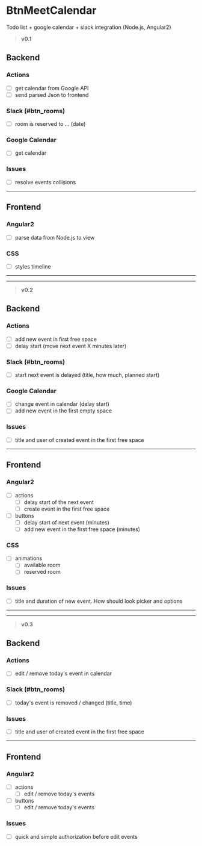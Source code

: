 # BtnMeetCalendar
Todo list + google calendar + slack integration (Node.js, Angular2)

> **v0.1**


## Backend

### Actions 
- [ ] get calendar from Google API 
- [ ] send parsed Json to frontend 

### Slack (#btn_rooms) 

- [ ] room is reserved to ... (date)

### Google Calendar 

- [ ] get calendar 

### Issues

- [ ] resolve events collisions

---

## Frontend 

### Angular2 

- [ ] parse data from Node.js to view 

### CSS

- [ ] styles timeline

---
---

> **v0.2**


## Backend

### Actions 

- [ ] add new event in first free space  
- [ ] delay start (move next event X minutes later) 

### Slack (#btn_rooms) 

- [ ] start next event is delayed (title, how much, planned start)

### Google Calendar 

- [ ] change event in calendar (delay start) 
- [ ] add new event in the first empty space 

### Issues

- [ ] title and user of created event in the first free space

---

## Frontend 

### Angular2 

- [ ] actions 
  - [ ] delay start of the next event
  - [ ] create event in the first free space 

- [ ] buttons
  - [ ] delay start of next event (minutes) 
  - [ ] add new event in the first free space (minutes)

### CSS

- [ ] animations  
  - [ ] available room 
  - [ ] reserved room 

### Issues

- [ ] title and duration of new event. How should look picker and options

---
---

> **v0.3**


## Backend

### Actions 

- [ ] edit / remove today's event in calendar

### Slack (#btn_rooms) 

- [ ] today's event is removed / changed (title, time) 

### Issues

- [ ] title and user of created event in the first free space

---

## Frontend 

### Angular2 

- [ ] actions 
  - [ ] edit / remove today's events

- [ ] buttons
  - [ ] edit / remove today's events

### Issues

- [ ] quick and simple authorization before edit events 
